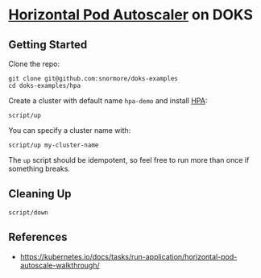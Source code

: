 # [Horizontal Pod Autoscaler](https://kubernetes.io/docs/tasks/run-application/horizontal-pod-autoscale/) on DOKS

## Getting Started

Clone the repo:
```
git clone git@github.com:snormore/doks-examples
cd doks-examples/hpa
```

Create a cluster with default name `hpa-demo` and install [HPA](https://kubernetes.io/docs/tasks/run-application/horizontal-pod-autoscale/):
```
script/up
```

You can specify a cluster name with:
```
script/up my-cluster-name
```

The `up` script should be idempotent, so feel free to run more than once if something breaks.

## Cleaning Up

```
script/down
```

## References

 - https://kubernetes.io/docs/tasks/run-application/horizontal-pod-autoscale-walkthrough/